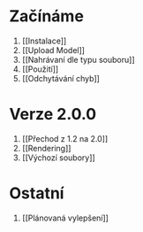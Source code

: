 # Začínáme

1. [[Instalace]]
2. [[Upload Model]]
3. [[Nahrávaní dle typu souboru]]
4. [[Použití]]
5. [[Odchytávání chyb]]

# Verze 2.0.0

1. [[Přechod z 1.2 na 2.0]]
2. [[Rendering]]
3. [[Výchozí soubory]]

# Ostatní

1. [[Plánovaná vylepšení]]